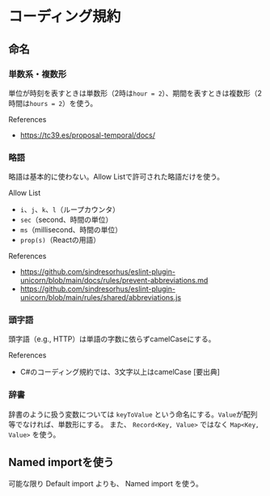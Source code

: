 # コーディング規約

## 命名

### 単数系・複数形

単位が時刻を表すときは単数形（2時は`hour = 2`）、期間を表すときは複数形（2時間は`hours = 2`）を使う。

References
- https://tc39.es/proposal-temporal/docs/

### 略語

略語は基本的に使わない。Allow Listで許可された略語だけを使う。

Allow List
- `i`、`j`、`k`、`l`（ループカウンタ）
- `sec`（second、時間の単位）
- `ms`（millisecond、時間の単位）
- `prop(s)`（Reactの用語）

References
- https://github.com/sindresorhus/eslint-plugin-unicorn/blob/main/docs/rules/prevent-abbreviations.md
- https://github.com/sindresorhus/eslint-plugin-unicorn/blob/main/rules/shared/abbreviations.js

### 頭字語

頭字語（e.g., HTTP）は単語の字数に依らずcamelCaseにする。

References
- C#のコーディング規約では、3文字以上はcamelCase [要出典]

### 辞書

辞書のように扱う変数については `keyToValue` という命名にする。`Value`が配列等でなければ、単数形にする。
また、 `Record<Key, Value>` ではなく `Map<Key, Value>` を使う。

## Named importを使う

可能な限り Default import よりも、 Named import を使う。
